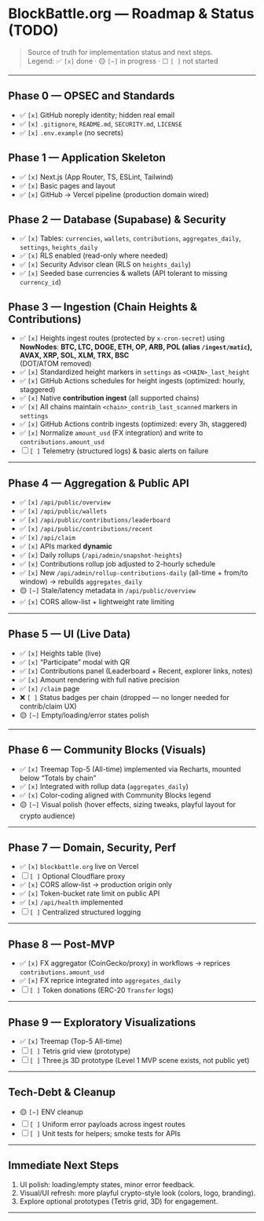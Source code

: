 # BlockBattle.org — Roadmap & Status (TODO)

> Source of truth for implementation status and next steps.  
> Legend: ✅ `[x]` done · 🟡 `[~]` in progress · ☐ `[ ]` not started

---

## Phase 0 — OPSEC and Standards
- ✅ `[x]` GitHub noreply identity; hidden real email
- ✅ `[x]` `.gitignore`, `README.md`, `SECURITY.md`, `LICENSE`
- ✅ `[x]` `.env.example` (no secrets)

## Phase 1 — Application Skeleton
- ✅ `[x]` Next.js (App Router, TS, ESLint, Tailwind)
- ✅ `[x]` Basic pages and layout
- ✅ `[x]` GitHub → Vercel pipeline (production domain wired)

## Phase 2 — Database (Supabase) & Security
- ✅ `[x]` Tables: `currencies`, `wallets`, `contributions`, `aggregates_daily`, `settings`, `heights_daily`
- ✅ `[x]` RLS enabled (read-only where needed)
- ✅ `[x]` Security Advisor clean (RLS on `heights_daily`)
- ✅ `[x]` Seeded base currencies & wallets (API tolerant to missing `currency_id`)

## Phase 3 — Ingestion (Chain Heights & Contributions)
- ✅ `[x]` Heights ingest routes (protected by `x-cron-secret`) using **NowNodes**:
  **BTC, LTC, DOGE, ETH, OP, ARB, POL (alias `/ingest/matic`), AVAX, XRP, SOL, XLM, TRX, BSC**  
  (DOT/ATOM removed)
- ✅ `[x]` Standardized height markers in `settings` as `<CHAIN>_last_height`
- ✅ `[x]` GitHub Actions schedules for height ingests (optimized: hourly, staggered)
- ✅ `[x]` Native **contribution ingest** (all supported chains)
- ✅ `[x]` All chains maintain `<chain>_contrib_last_scanned` markers in `settings`
- ✅ `[x]` GitHub Actions contrib ingests (optimized: every 3h, staggered)
- ✅ `[x]` Normalize `amount_usd` (FX integration) and write to `contributions.amount_usd`
- ☐ `[ ]` Telemetry (structured logs) & basic alerts on failure

---

## Phase 4 — Aggregation & Public API
- ✅ `[x]` `/api/public/overview`
- ✅ `[x]` `/api/public/wallets`
- ✅ `[x]` `/api/public/contributions/leaderboard`
- ✅ `[x]` `/api/public/contributions/recent`
- ✅ `[x]` `/api/claim`
- ✅ `[x]` APIs marked **dynamic**
- ✅ `[x]` Daily rollups (`/api/admin/snapshot-heights`)
- ✅ `[x]` Contributions rollup job adjusted to 2-hourly schedule
- ✅ `[x]` New `/api/admin/rollup-contributions-daily` (all-time + from/to window) → rebuilds `aggregates_daily`
- 🟡 `[~]` Stale/latency metadata in `/api/public/overview`
- ✅ `[x]` CORS allow-list + lightweight rate limiting

---

## Phase 5 — UI (Live Data)
- ✅ `[x]` Heights table (live)
- ✅ `[x]` “Participate” modal with QR
- ✅ `[x]` Contributions panel (Leaderboard + Recent, explorer links, notes)
- ✅ `[x]` Amount rendering with full native precision
- ✅ `[x]` `/claim` page
- ❌ `[ ]` Status badges per chain (dropped — no longer needed for contrib/claim UX)
- 🟡 `[~]` Empty/loading/error states polish

---

## Phase 6 — Community Blocks (Visuals)
- ✅ `[x]` Treemap Top-5 (All-time) implemented via Recharts, mounted below “Totals by chain”
- ✅ `[x]` Integrated with rollup data (`aggregates_daily`)
- ✅ `[x]` Color-coding aligned with Community Blocks legend
- 🟡 `[~]` Visual polish (hover effects, sizing tweaks, playful layout for crypto audience)

---

## Phase 7 — Domain, Security, Perf
- ✅ `[x]` `blockbattle.org` live on Vercel
- ☐ `[ ]` Optional Cloudflare proxy
- ✅ `[x]` CORS allow-list → production origin only
- ✅ `[x]` Token-bucket rate limit on public API
- ✅ `[x]` `/api/health` implemented
- ☐ `[ ]` Centralized structured logging

---

## Phase 8 — Post-MVP
- ✅ `[x]` FX aggregator (CoinGecko/proxy) in workflows → reprices `contributions.amount_usd`
- ✅ `[x]` FX reprice integrated into `aggregates_daily`
- ☐ `[ ]` Token donations (ERC-20 `Transfer` logs)

---

## Phase 9 — Exploratory Visualizations
- ✅ `[x]` Treemap (Top-5 All-time)
- ☐ `[ ]` Tetris grid view (prototype)
- ☐ `[ ]` Three.js 3D prototype (Level 1 MVP scene exists, not public yet)

---

## Tech-Debt & Cleanup
- 🟡 `[~]` ENV cleanup
- ☐ `[ ]` Uniform error payloads across ingest routes
- ☐ `[ ]` Unit tests for helpers; smoke tests for APIs

---

## Immediate Next Steps
1. UI polish: loading/empty states, minor error feedback.  
2. Visual/UI refresh: more playful crypto-style look (colors, logo, branding).  
3. Explore optional prototypes (Tetris grid, 3D) for engagement.

---

